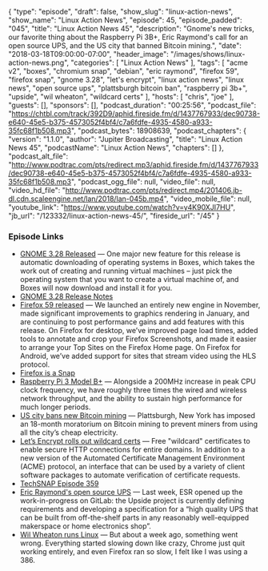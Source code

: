 {
  "type": "episode",
  "draft": false,
  "show_slug": "linux-action-news",
  "show_name": "Linux Action News",
  "episode": 45,
  "episode_padded": "045",
  "title": "Linux Action News 45",
  "description": "Gnome's new tricks, our favorite thing about the Raspberry Pi 3B+, Eric Raymond's call for an open source UPS, and the US city that banned Bitcoin mining.",
  "date": "2018-03-18T09:00:00-07:00",
  "header_image": "/images/shows/linux-action-news.png",
  "categories": [
    "Linux Action News"
  ],
  "tags": [
    "acme v2",
    "boxes",
    "chromium snap",
    "debian",
    "eric raymond",
    "firefox 59",
    "firefox snap",
    "gnome 3.28",
    "let's encrypt",
    "linux action news",
    "linux news",
    "open source ups",
    "plattsburgh bitcoin ban",
    "raspberry pi 3b+",
    "upside",
    "wil wheaton",
    "wildcard certs"
  ],
  "hosts": [
    "chris",
    "joe"
  ],
  "guests": [],
  "sponsors": [],
  "podcast_duration": "00:25:56",
  "podcast_file": "https://chtbl.com/track/392D9/aphid.fireside.fm/d/1437767933/dec90738-e640-45e5-b375-4573052f4bf4/c7a6fdfe-4935-4580-a933-35fc68f1b508.mp3",
  "podcast_bytes": 18908639,
  "podcast_chapters": {
    "version": "1.1.0",
    "author": "Jupiter Broadcasting",
    "title": "Linux Action News 45",
    "podcastName": "Linux Action News",
    "chapters": []
  },
  "podcast_alt_file": "http://www.podtrac.com/pts/redirect.mp3/aphid.fireside.fm/d/1437767933/dec90738-e640-45e5-b375-4573052f4bf4/c7a6fdfe-4935-4580-a933-35fc68f1b508.mp3",
  "podcast_ogg_file": null,
  "video_file": null,
  "video_hd_file": "http://www.podtrac.com/pts/redirect.mp4/201406.jb-dl.cdn.scaleengine.net/lan/2018/lan-045b.mp4",
  "video_mobile_file": null,
  "youtube_link": "https://www.youtube.com/watch?v=y4K90XJI7HU",
  "jb_url": "/123332/linux-action-news-45/",
  "fireside_url": "/45"
}


### Episode Links

  * [GNOME 3.28 Released](https://www.gnome.org/news/2018/03/gnome-3-28-released/ "GNOME 3.28 Released") — One major new feature for this release is automatic downloading of operating systems in Boxes, which takes the work out of creating and running virtual machines – just pick the operating system that you want to create a virtual machine of, and Boxes will now download and install it for you.
  * [GNOME 3.28 Release Notes](https://help.gnome.org/misc/release-notes/3.28/ "GNOME 3.28 Release Notes")
  * [Firefox 59 released](https://www.mozilla.org/en-US/firefox/59.0/releasenotes/ "Firefox 59 released") — We launched an entirely new engine in November, made significant improvements to graphics rendering in January, and are continuing to post performance gains and add features with this release. On Firefox for desktop, we’ve improved page load times, added tools to annotate and crop your Firefox Screenshots, and made it easier to arrange your Top Sites on the Firefox Home page. On Firefox for Android, we’ve added support for sites that stream video using the HLS protocol. 
  * [Firefox is a Snap](https://snapcraft.io/firefox "Firefox is a Snap")
  * [Raspberry Pi 3 Model B+](https://www.raspberrypi.org/blog/raspberry-pi-3-model-bplus-sale-now-35/ "Raspberry Pi 3 Model B+") — Alongside a 200MHz increase in peak CPU clock frequency, we have roughly three times the wired and wireless network throughput, and the ability to sustain high performance for much longer periods.
  * [US city bans new Bitcoin mining](https://motherboard.vice.com/en_us/article/8xk4qv/bitcoin-ban-plattsburgh-coinmint-mining "US city bans new Bitcoin mining") — Plattsburgh, New York has imposed an 18-month moratorium on Bitcoin mining to prevent miners from using all the city’s cheap electricity.
  * [Let’s Encrypt rolls out wildcard certs](https://arstechnica.com/information-technology/2018/03/lets-encrypt-takes-free-wildcard-certificates-live/ "Let’s Encrypt rolls out wildcard certs") — Free "wildcard" certificates to enable secure HTTP connections for entire domains. In addition to a new version of the Automated Certificate Management Environment (ACME) protocol, an interface that can be used by a variety of client software packages to automate verification of certificate requests. 
  * [TechSNAP Episode 359](http://techsnap.systems/359 "TechSNAP Episode 359")
  * [Eric Raymond's open source UPS](https://www.theregister.co.uk/2018/03/11/rant_launches_eric_raymonds_next_project_opensource_the_ups/ "Eric Raymond's open source UPS") — Last week, ESR opened up the work-in-progress on GitLab: the Upside project is currently defining requirements and developing a specification for a “high quality UPS that can be built from off-the-shelf parts in any reasonably well-equipped makerspace or home electronics shop”.
  * [Wil Wheaton runs Linux](http://wilwheaton.net/2018/03/i-tried-turning-it-off-and-back-on-again/ "Wil Wheaton runs Linux") — But about a week ago, something went wrong. Everything started slowing down like crazy, Chrome just quit working entirely, and even Firefox ran so slow, I felt like I was using a 386. 


